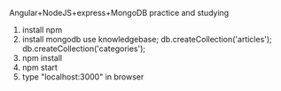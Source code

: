 Angular+NodeJS+express+MongoDB practice and studying

1. install npm
2. install mongodb
   use knowledgebase;
   db.createCollection('articles');
   db.createCollection('categories');
3. npm install
4. npm start
5. type "localhost:3000" in browser
   
